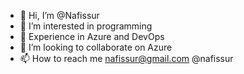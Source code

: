 - 👋 Hi, I’m @Nafissur
- 👀 I’m interested in programming
- 🌱 Experience in Azure and DevOps 
- 💞️ I’m looking to collaborate on Azure
- 📫 How to reach me nafissur@gmail.com @nafissur

<!---
Nafissur/Nafissur is a ✨ special ✨ repository because its `README.md` (this file) appears on your GitHub profile.
You can click the Preview link to take a look at your changes.
--->
